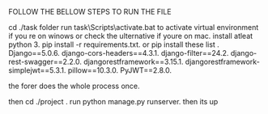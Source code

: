 
FOLLOW THE BELLOW STEPS TO RUN THE FILE


cd ./task folder
run task\Scripts\activate.bat to activate virtual environment if you re on winows or check the ulternative if youre on mac.
install atleat python 3.
pip install -r requirements.txt.
        or
pip install these list .
Django==5.0.6.
django-cors-headers==4.3.1.
django-filter==24.2.
django-rest-swagger==2.2.0.
djangorestframework==3.15.1.
djangorestframework-simplejwt==5.3.1.
pillow==10.3.0.
PyJWT==2.8.0.

the forer does the whole process once.

then cd ./project .
run python manage.py runserver.
then its up
